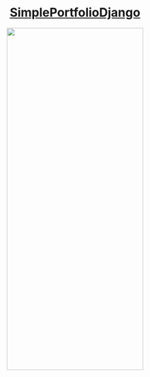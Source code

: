 <div align=center>
  
# [SimplePortfolioDjango](https://zhukov1414.pythonanywhere.com)

  <div>
  <img src="https://github.com/zhukov1414/files/blob/main/2023-09-16_21-37-36.png" style="width:320px;height:800px;">
  </div>
</div>
